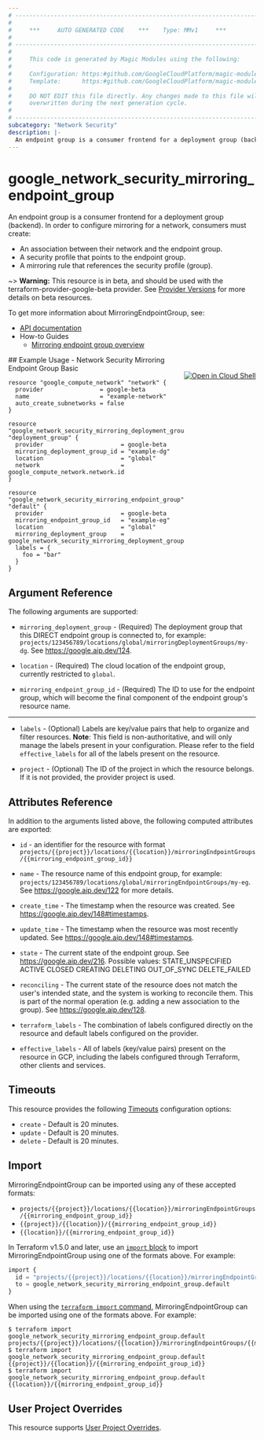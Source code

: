 ```yaml
---
# ----------------------------------------------------------------------------
#
#     ***     AUTO GENERATED CODE    ***    Type: MMv1     ***
#
# ----------------------------------------------------------------------------
#
#     This code is generated by Magic Modules using the following:
#
#     Configuration: https:#github.com/GoogleCloudPlatform/magic-modules/tree/main/mmv1/products/networksecurity/MirroringEndpointGroup.yaml
#     Template:      https:#github.com/GoogleCloudPlatform/magic-modules/tree/main/mmv1/templates/terraform/resource.html.markdown.tmpl
#
#     DO NOT EDIT this file directly. Any changes made to this file will be
#     overwritten during the next generation cycle.
#
# ----------------------------------------------------------------------------
subcategory: "Network Security"
description: |-
  An endpoint group is a consumer frontend for a deployment group (backend).
---
```


# google_network_security_mirroring_endpoint_group

An endpoint group is a consumer frontend for a deployment group (backend).
In order to configure mirroring for a network, consumers must create:
- An association between their network and the endpoint group.
- A security profile that points to the endpoint group.
- A mirroring rule that references the security profile (group).

~> **Warning:** This resource is in beta, and should be used with the terraform-provider-google-beta provider.
See [Provider Versions](https://terraform.io/docs/providers/google/guides/provider_versions.html) for more details on beta resources.

To get more information about MirroringEndpointGroup, see:

* [API documentation](https://cloud.google.com/network-security-integration/docs/reference/rest/v1beta1/projects.locations.mirroringEndpointGroups)
* How-to Guides
    * [Mirroring endpoint group overview](https://cloud.google.com/network-security-integration/docs/out-of-band/endpoint-groups-overview)

<div class = "oics-button" style="float: right; margin: 0 0 -15px">
  <a href="https://console.cloud.google.com/cloudshell/open?cloudshell_git_repo=https%3A%2F%2Fgithub.com%2Fterraform-google-modules%2Fdocs-examples.git&cloudshell_image=gcr.io%2Fcloudshell-images%2Fcloudshell%3Alatest&cloudshell_print=.%2Fmotd&cloudshell_tutorial=.%2Ftutorial.md&cloudshell_working_dir=network_security_mirroring_endpoint_group_basic&open_in_editor=main.tf" target="_blank">
    <img alt="Open in Cloud Shell" src="//gstatic.com/cloudssh/images/open-btn.svg" style="max-height: 44px; margin: 32px auto; max-width: 100%;">
  </a>
</div>
## Example Usage - Network Security Mirroring Endpoint Group Basic


```hcl
resource "google_compute_network" "network" {
  provider                = google-beta
  name                    = "example-network"
  auto_create_subnetworks = false
}

resource "google_network_security_mirroring_deployment_group" "deployment_group" {
  provider                      = google-beta
  mirroring_deployment_group_id = "example-dg"
  location                      = "global"
  network                       = google_compute_network.network.id
}

resource "google_network_security_mirroring_endpoint_group" "default" {
  provider                      = google-beta
  mirroring_endpoint_group_id   = "example-eg"
  location                      = "global"
  mirroring_deployment_group    = google_network_security_mirroring_deployment_group.deployment_group.id
  labels = {
    foo = "bar"
  }
}
```

## Argument Reference

The following arguments are supported:


* `mirroring_deployment_group` -
  (Required)
  The deployment group that this DIRECT endpoint group is connected to, for example:
  `projects/123456789/locations/global/mirroringDeploymentGroups/my-dg`.
  See https://google.aip.dev/124.

* `location` -
  (Required)
  The cloud location of the endpoint group, currently restricted to `global`.

* `mirroring_endpoint_group_id` -
  (Required)
  The ID to use for the endpoint group, which will become the final component
  of the endpoint group's resource name.


- - -


* `labels` -
  (Optional)
  Labels are key/value pairs that help to organize and filter resources.
  **Note**: This field is non-authoritative, and will only manage the labels present in your configuration.
  Please refer to the field `effective_labels` for all of the labels present on the resource.

* `project` - (Optional) The ID of the project in which the resource belongs.
    If it is not provided, the provider project is used.


## Attributes Reference

In addition to the arguments listed above, the following computed attributes are exported:

* `id` - an identifier for the resource with format `projects/{{project}}/locations/{{location}}/mirroringEndpointGroups/{{mirroring_endpoint_group_id}}`

* `name` -
  The resource name of this endpoint group, for example:
  `projects/123456789/locations/global/mirroringEndpointGroups/my-eg`.
  See https://google.aip.dev/122 for more details.

* `create_time` -
  The timestamp when the resource was created.
  See https://google.aip.dev/148#timestamps.

* `update_time` -
  The timestamp when the resource was most recently updated.
  See https://google.aip.dev/148#timestamps.

* `state` -
  The current state of the endpoint group.
  See https://google.aip.dev/216.
  Possible values:
  STATE_UNSPECIFIED
  ACTIVE
  CLOSED
  CREATING
  DELETING
  OUT_OF_SYNC
  DELETE_FAILED

* `reconciling` -
  The current state of the resource does not match the user's intended state,
  and the system is working to reconcile them. This is part of the normal
  operation (e.g. adding a new association to the group).
  See https://google.aip.dev/128.

* `terraform_labels` -
  The combination of labels configured directly on the resource
   and default labels configured on the provider.

* `effective_labels` -
  All of labels (key/value pairs) present on the resource in GCP, including the labels configured through Terraform, other clients and services.


## Timeouts

This resource provides the following
[Timeouts](https://developer.hashicorp.com/terraform/plugin/sdkv2/resources/retries-and-customizable-timeouts) configuration options:

- `create` - Default is 20 minutes.
- `update` - Default is 20 minutes.
- `delete` - Default is 20 minutes.

## Import


MirroringEndpointGroup can be imported using any of these accepted formats:

* `projects/{{project}}/locations/{{location}}/mirroringEndpointGroups/{{mirroring_endpoint_group_id}}`
* `{{project}}/{{location}}/{{mirroring_endpoint_group_id}}`
* `{{location}}/{{mirroring_endpoint_group_id}}`


In Terraform v1.5.0 and later, use an [`import` block](https://developer.hashicorp.com/terraform/language/import) to import MirroringEndpointGroup using one of the formats above. For example:

```tf
import {
  id = "projects/{{project}}/locations/{{location}}/mirroringEndpointGroups/{{mirroring_endpoint_group_id}}"
  to = google_network_security_mirroring_endpoint_group.default
}
```

When using the [`terraform import` command](https://developer.hashicorp.com/terraform/cli/commands/import), MirroringEndpointGroup can be imported using one of the formats above. For example:

```
$ terraform import google_network_security_mirroring_endpoint_group.default projects/{{project}}/locations/{{location}}/mirroringEndpointGroups/{{mirroring_endpoint_group_id}}
$ terraform import google_network_security_mirroring_endpoint_group.default {{project}}/{{location}}/{{mirroring_endpoint_group_id}}
$ terraform import google_network_security_mirroring_endpoint_group.default {{location}}/{{mirroring_endpoint_group_id}}
```

## User Project Overrides

This resource supports [User Project Overrides](https://registry.terraform.io/providers/hashicorp/google/latest/docs/guides/provider_reference#user_project_override).
